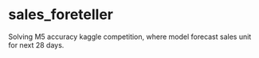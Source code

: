 # sales_foreteller
Solving M5 accuracy kaggle competition, where model forecast sales unit for next 28 days.
